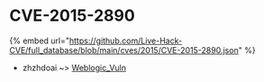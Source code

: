 # CVE-2015-2890
{% embed url="https://github.com/Live-Hack-CVE/full_database/blob/main/cves/2015/CVE-2015-2890.json" %}

* zhzhdoai ~> [Weblogic_Vuln](https://www.alice-snow.ru/2015/database/cve-2015-2890/weblogic_vuln-zhzhdoai)